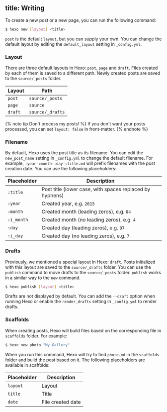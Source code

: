 title: Writing
---
To create a new post or a new page, you can run the following command:

``` bash
$ hexo new [layout] <title>
```

`post` is the default `layout`, but you can supply your own. You can change the default layout by editing the `default_layout` setting in `_config.yml`.

### Layout

There are three default layouts in Hexo: `post`, `page` and `draft`. Files created by each of them is saved to a different path. Newly created posts are saved to the `source/_posts` folder.

Layout | Path
--- | ---
`post` | `source/_posts`
`page` | `source`
`draft` | `source/_drafts`

{% note tip Don't process my posts! %}
If you don't want your posts processed, you can set `layout: false` in front-matter.
{% endnote %}

### Filename

By default, Hexo uses the post title as its filename. You can edit the `new_post_name` setting in `_config.yml` to change the default filename. For example, `:year-:month-:day-:title.md` will prefix filenames with the post creation date. You can use the following placeholders:

Placeholder | Description
--- | ---
`:title` | Post title (lower case, with spaces replaced by hyphens)
`:year` | Created year, e.g. `2015`
`:month` | Created month (leading zeros), e.g. `04`
`:i_month` | Created month (no leading zeros), e.g. `4`
`:day` | Created day (leading zeros), e.g. `07`
`:i_day` | Created day (no leading zeros), e.g. `7`

### Drafts

Previously, we mentioned a special layout in Hexo: `draft`. Posts initialized with this layout are saved to the `source/_drafts` folder. You can use the `publish` command to move drafts to the `source/_posts` folder. `publish` works in a similar way to the `new` command.

``` bash
$ hexo publish [layout] <title>
```

Drafts are not displayed by default. You can add the `--draft` option when running Hexo or enable the `render_drafts` setting in `_config.yml` to render drafts.

### Scaffolds

When creating posts, Hexo will build files based on the corresponding file in `scaffolds` folder. For example:

``` bash
$ hexo new photo "My Gallery"
```

When you run this command, Hexo will try to find `photo.md` in the `scaffolds` folder and build the post based on it. The following placeholders are available in scaffolds:

Placeholder | Description
--- | ---
`layout` | Layout
`title` | Title
`date` | File created date
